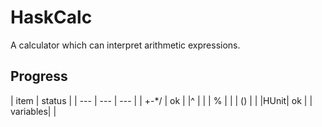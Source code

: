 HaskCalc
=====
A calculator which can interpret arithmetic expressions.

## Progress

| item | status |
| --- | --- | --- |
| +-*/ | ok |
|^ | |
| % | |
| () | |
|HUnit| ok |
| variables| |

